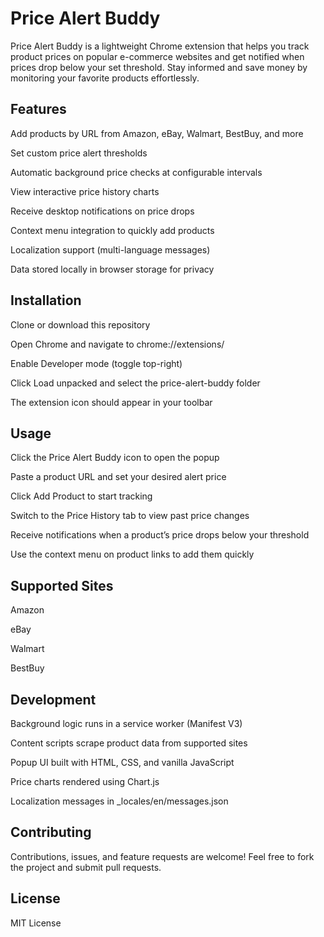 # Price Alert Buddy
Price Alert Buddy is a lightweight Chrome extension that helps you track product prices on popular e-commerce websites and get notified when prices drop below your set threshold. Stay informed and save money by monitoring your favorite products effortlessly.

## Features
Add products by URL from Amazon, eBay, Walmart, BestBuy, and more

Set custom price alert thresholds

Automatic background price checks at configurable intervals

View interactive price history charts

Receive desktop notifications on price drops

Context menu integration to quickly add products

Localization support (multi-language messages)

Data stored locally in browser storage for privacy

## Installation
Clone or download this repository

Open Chrome and navigate to chrome://extensions/

Enable Developer mode (toggle top-right)

Click Load unpacked and select the price-alert-buddy folder

The extension icon should appear in your toolbar

## Usage
Click the Price Alert Buddy icon to open the popup

Paste a product URL and set your desired alert price

Click Add Product to start tracking

Switch to the Price History tab to view past price changes

Receive notifications when a product’s price drops below your threshold

Use the context menu on product links to add them quickly

## Supported Sites
Amazon

eBay

Walmart

BestBuy

## Development
Background logic runs in a service worker (Manifest V3)

Content scripts scrape product data from supported sites

Popup UI built with HTML, CSS, and vanilla JavaScript

Price charts rendered using Chart.js

Localization messages in _locales/en/messages.json

## Contributing
Contributions, issues, and feature requests are welcome! Feel free to fork the project and submit pull requests.

## License
MIT License
